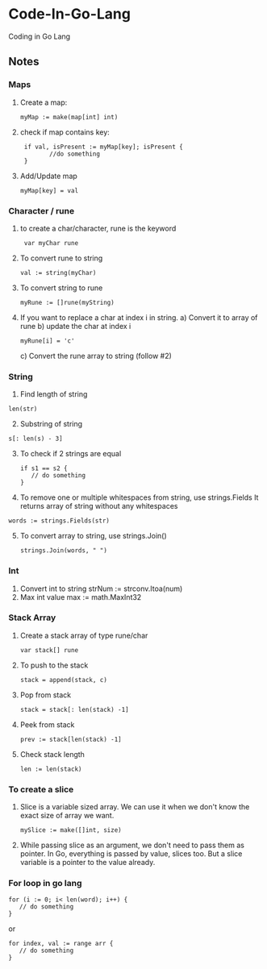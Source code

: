 # Code-In-Go-Lang
Coding in Go Lang

## Notes

### Maps
 1. Create a map:
    ``` 
    myMap := make(map[int] int)
    ```
 2. check if map contains key:
    ```
     if val, isPresent := myMap[key]; isPresent {
            //do something
     }
    ```
 3. Add/Update map
    ```
    myMap[key] = val
    ```

### Character / rune
1. to create a char/character, rune is the keyword
   ```
    var myChar rune
   ```
2. To convert rune to string
   ```
   val := string(myChar)
   ```
3. To convert string to rune
   ```
   myRune := []rune(myString)
   ```
4. If you want to replace a char at index i in string. 
   a) Convert it to array of rune
   b) update the char at index i
      ```
      myRune[i] = 'c'
      ```
   c) Convert the rune array to string (follow #2)

### String
1. Find length of string
  ```
  len(str)
  ```
2. Substring of string
  ```
  s[: len(s) - 3]
  ```
3. To check if 2 strings are equal
   ```
   if s1 == s2 {
      // do something
   }
   ```
4. To remove one or multiple whitespaces from string, use strings.Fields
   It returns array of string without any whitespaces
  ```
  words := strings.Fields(str)
  ```
5. To convert array to string, use strings.Join()
   ```
   strings.Join(words, " ")
   ```

### Int
1. Convert int to string
   strNum := strconv.Itoa(num)
2. Max int value
   max := math.MaxInt32

### Stack Array

1. Create a stack array of type rune/char
    ```
    var stack[] rune
    ```
2. To push to the stack
    ```
    stack = append(stack, c)
    ```
3. Pop from stack
    ```
    stack = stack[: len(stack) -1]
    ```
4. Peek from stack
   ```
   prev := stack[len(stack) -1]
   ```
5. Check stack length
   ```
   len := len(stack)
   ```


### To create a slice
1. Slice is a variable sized array. We can use it when we don't know the exact size of array we want. 
   ```
   mySlice := make([]int, size)
   ```
2. While passing slice as an argument, we don't need to pass them as pointer. In Go, everything is passed by value, slices too. But a slice variable is a pointer to the value already.  

### For loop in go lang

```
for (i := 0; i< len(word); i++) {
   // do something
}
```

or 

```
for index, val := range arr {
   // do something
}
```
    